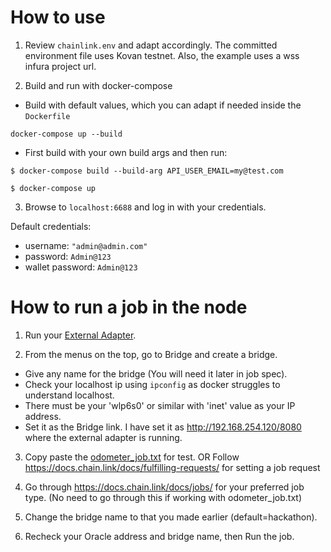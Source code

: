 # How to use

1. Review `chainlink.env` and adapt accordingly. The committed environment file uses Kovan testnet. Also, the example uses a wss infura project url.

2. Build and run with docker-compose

* Build with default values, which you can adapt if needed inside the `Dockerfile`
```
docker-compose up --build
```

* First build with your own build args and then run:

```
$ docker-compose build --build-arg API_USER_EMAIL=my@test.com

$ docker-compose up
```

3. Browse to `localhost:6688` and log in with your credentials.

Default credentials:
- username: `"admin@admin.com"`
- password: `Admin@123`
- wallet password: `Admin@123`

# How to run a job in the node

1. Run your [External Adapter](https://github.com/Ligo-Protocol/external-adapter-js). 

2. From the menus on the top, go to Bridge and create a bridge.

* Give any name for the bridge (You will need it later in job spec).
* Check your localhost ip using ```ipconfig``` as docker struggles to understand localhost. 
* There must be your 'wlp6s0' or similar with 'inet' value as your IP address.
* Set it as the Bridge link. I have set it as http://192.168.254.120/8080 where the external adapter is running.

3. Copy paste the [odometer_job.txt](https://github.com/Ligo-Protocol/chainlink-node-docker-compose/blob/main/odometer_job.txt) for test. OR Follow https://docs.chain.link/docs/fulfilling-requests/ for setting a job request

4. Go through https://docs.chain.link/docs/jobs/ for your preferred job type. (No need to go through this if working with odometer_job.txt)

7. Change the bridge name to that you made earlier (default=hackathon).

8. Recheck your Oracle address and bridge name, then Run the job.

